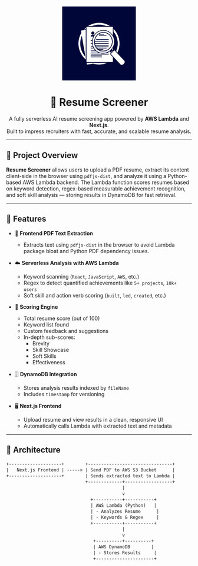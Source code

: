 <p align="center">
  <img src="/public/Icon.jpg" alt="Resume Screener Logo" width="200"/>
</p>

<h1 align="center">📄 Resume Screener</h1>
<p align="center">
  A fully serverless AI resume screening app powered by <strong>AWS Lambda</strong> and <strong>Next.js</strong>.<br/>
  Built to impress recruiters with fast, accurate, and scalable resume analysis.
</p>

---

## 🚀 Project Overview

**Resume Screener** allows users to upload a PDF resume, extract its content client-side in the browser using `pdfjs-dist`, and analyze it using a Python-based AWS Lambda backend. The Lambda function scores resumes based on keyword detection, regex-based measurable achievement recognition, and soft skill analysis — storing results in DynamoDB for fast retrieval.

---

## 🧠 Features

- 📄 **Frontend PDF Text Extraction**  
  - Extracts text using `pdfjs-dist` in the browser to avoid Lambda package bloat and Python PDF dependency issues.

- ☁️ **Serverless Analysis with AWS Lambda**  
  - Keyword scanning (`React`, `JavaScript`, `AWS`, etc.)
  - Regex to detect quantified achievements like `5+ projects`, `10k+ users`
  - Soft skill and action verb scoring (`built`, `led`, `created`, etc.)

- 🧮 **Scoring Engine**  
  - Total resume score (out of 100)
  - Keyword list found
  - Custom feedback and suggestions
  - In-depth sub-scores:
    - Brevity
    - Skill Showcase
    - Soft Skills
    - Effectiveness

- 🗄️ **DynamoDB Integration**  
  - Stores analysis results indexed by `fileName`
  - Includes `timestamp` for versioning

- 🖥️ **Next.js Frontend**  
  - Upload resume and view results in a clean, responsive UI
  - Automatically calls Lambda with extracted text and metadata

---

## 🧱 Architecture

```text
+--------------------+        +--------------------------------+
|   Next.js Frontend | -----> | Send PDF to AWS S3 Bucket      |
+--------------------+        | Sends extracted text to Lambda |                             
                              +-------------+------------------+
                                            |
                                            v
                                +-----------+-----------+
                                | AWS Lambda (Python)   |
                                | - Analyzes Resume      |
                                | - Keywords & Regex     |
                                +-----------+-----------+
                                            |
                                            v
                                 +----------+----------+
                                 | AWS DynamoDB        |
                                 | - Stores Results     |
                                 +----------------------+
